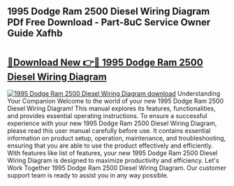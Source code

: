 ## 1995 Dodge Ram 2500 Diesel Wiring Diagram PDf Free Download - Part-8uC Service Owner Guide Xafhb

# <h2><a href="http://dfm8xu.blite.top/?on=1995+Dodge+Ram+2500+Diesel+Wiring+Diagram">🔗Download New 👉🔴 1995 Dodge Ram 2500 Diesel Wiring Diagram</a></h2>

[![1995 Dodge Ram 2500 Diesel Wiring Diagram download](https://i.imgur.com/lujVjoI.png)](http://dfm8xu.blite.top/?on=1995+Dodge+Ram+2500+Diesel+Wiring+Diagram)
Understanding Your Companion Welcome to the world of your new 1995 Dodge Ram 2500 Diesel Wiring Diagram! This manual explores its features, functionalities, and provides essential operating instructions. To ensure a successful experience with your new 1995 Dodge Ram 2500 Diesel Wiring Diagram, please read this user manual carefully before use. It contains essential information on product setup, operation, maintenance, and troubleshooting, ensuring that you are able to use the product effectively and efficiently. With features like list of features, your new 1995 Dodge Ram 2500 Diesel Wiring Diagram is designed to maximize productivity and efficiency. Let's Work Together 1995 Dodge Ram 2500 Diesel Wiring Diagram. Our customer support team is ready to assist you in any way possible.
